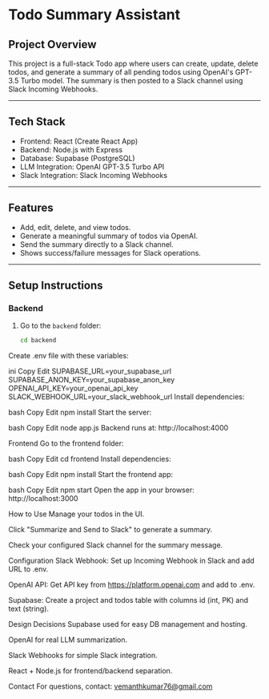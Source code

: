 # Todo Summary Assistant

## Project Overview

This project is a full-stack Todo app where users can create, update, delete todos, and generate a summary of all pending todos using OpenAI's GPT-3.5 Turbo model. The summary is then posted to a Slack channel using Slack Incoming Webhooks.

---

## Tech Stack

- Frontend: React (Create React App)
- Backend: Node.js with Express
- Database: Supabase (PostgreSQL)
- LLM Integration: OpenAI GPT-3.5 Turbo API
- Slack Integration: Slack Incoming Webhooks

---

## Features

- Add, edit, delete, and view todos.
- Generate a meaningful summary of todos via OpenAI.
- Send the summary directly to a Slack channel.
- Shows success/failure messages for Slack operations.

---

## Setup Instructions

### Backend

1. Go to the `backend` folder:  
   ```bash
   cd backend
Create .env file with these variables:

ini
Copy
Edit
SUPABASE_URL=your_supabase_url
SUPABASE_ANON_KEY=your_supabase_anon_key
OPENAI_API_KEY=your_openai_api_key
SLACK_WEBHOOK_URL=your_slack_webhook_url
Install dependencies:

bash
Copy
Edit
npm install
Start the server:

bash
Copy
Edit
node app.js
Backend runs at: http://localhost:4000

Frontend
Go to the frontend folder:

bash
Copy
Edit
cd frontend
Install dependencies:

bash
Copy
Edit
npm install
Start the frontend app:

bash
Copy
Edit
npm start
Open the app in your browser: http://localhost:3000

How to Use
Manage your todos in the UI.

Click "Summarize and Send to Slack" to generate a summary.

Check your configured Slack channel for the summary message.

Configuration
Slack Webhook: Set up Incoming Webhook in Slack and add URL to .env.

OpenAI API: Get API key from https://platform.openai.com and add to .env.

Supabase: Create a project and todos table with columns id (int, PK) and text (string).

Design Decisions
Supabase used for easy DB management and hosting.

OpenAI for real LLM summarization.

Slack Webhooks for simple Slack integration.

React + Node.js for frontend/backend separation.

Contact
For questions, contact: vemanthkumar76@gmail.com
